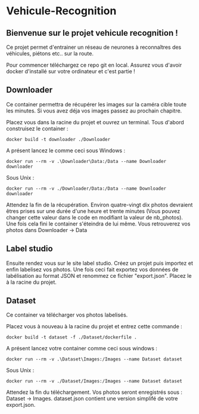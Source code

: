 # Vehicule-Recognition

## Bienvenue sur le projet vehicule recognition !

Ce projet permet d'entrainer un réseau de neurones à reconnaîtres des véhicules, piétons etc.. sur la route.

Pour commencer téléchargez ce repo git en local. Assurez vous d'avoir docker d'installé sur votre ordinateur et c'est partie !

## Downloader

Ce container permettra de récupérer les images sur la caméra cible toute les minutes. Si vous avez déja vos images passez au prochain chapitre.

Placez vous dans la racine du projet et ouvrez un terminal.
Tous d'abord construisez le container :

```
docker build -t downloader ./Downloader
```

A présent lancez le comme ceci sous Windows :

```
docker run --rm -v .\Downloader\Data:/Data --name Downloader downloader
```

Sous Unix :

```
docker run --rm -v ./Downloader/Data:/Data --name Downloader downloader
```

Attendez la fin de la récupération.
Environ quatre-vingt dix photos devraient êtres prises sur une durée d'une heure et trente minutes (Vous pouvez changer cette valeur dans le code en modifiant la valeur de nb_photos). Une fois cela fini le container s'éteindra de lui même. Vous retrouverez vos photos dans Downloader -> Data

## Label studio

Ensuite rendez vous sur le site label studio. Créez un projet puis importez et enfin labelisez vos photos. Une fois ceci fait exportez vos données de labélisation au format JSON et renommez ce fichier "export.json". Placez le à la racine du projet.

## Dataset

Ce container va télécharger vos photos labelisés.

Placez vous à nouveau à la racine du projet et entrez cette commande :

```
docker build -t dataset -f ./Dataset/dockerfile .
```

A présent lancez votre container comme ceci sous windows :

```
docker run --rm -v .\Dataset\Images:/Images --name Dataset dataset
```

Sous Unix :

```
docker run --rm -v ./Dataset/Images:/Images --name Dataset dataset
```

Attendez la fin du téléchargement.
Vos photos seront enregistrés sous : Dataset -> Images.
dataset.json contient une version simplifé de votre export.json.